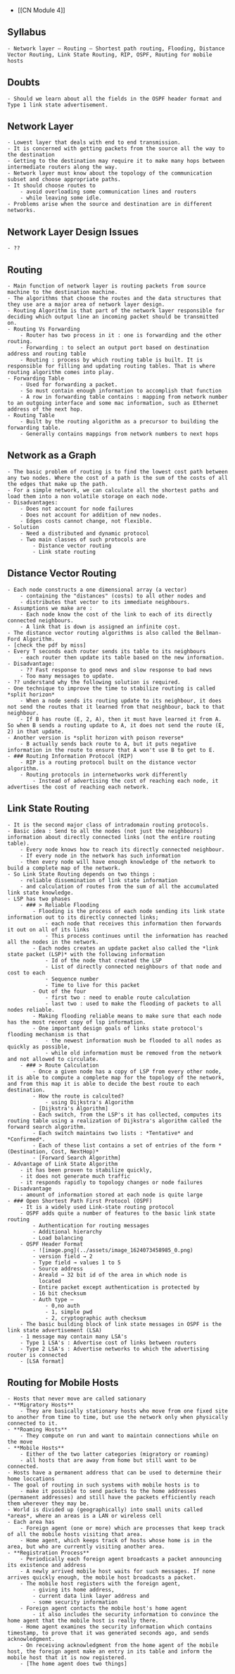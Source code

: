 - [[CN Module 4]]
## Syllabus
	- Network layer – Routing – Shortest path routing, Flooding, Distance Vector Routing, Link State Routing, RIP, OSPF, Routing for mobile hosts
## Doubts
	- Should we learn about all the fields in the OSPF header format and Type 1 link state advertisement.
## Network Layer
	- Lowest layer that deals with end to end transmission.
	- It is concerned with getting packets from the source all the way to the destination
	- Getting to the destination may require it to make many hops between intermediate routers along the way.
	- Network layer must know about the topology of the communication subset and choose appropriate paths.
	- It should choose routes to
		- avoid overloading some communication lines and routers
		- while leaving some idle.
	- Problems arise when the source and destination are in different networks.
## Network Layer Design Issues
	- ??
## Routing
	- Main function of network layer is routing packets from source machine to the destination machine.
	- The algorithms that choose the routes and the data structures that they use are a major area of network layer design.
	- Routing Algorithm is that part of the network layer responsible for deciding which output line an incoming packet should be transmitted on.
	- Routing Vs Forwarding
		- Router has two process in it : one is forwarding and the other routing.
		- Forwarding : to select an output port based on destination address and routing table
		- Routing : process by which routing table is built. It is responsible for filling and updating routing tables. That is where routing algorithm comes into play.
	- Forwarding Table
		- Used for forwarding a packet.
		- So must contain enough information to accomplish that function
		- A row in forwarding table contains : mapping from network number to an outgoing interface and some mac information, such as Ethernet address of the next hop.
	- Routing Table
		- Built by the routing algorithm as a precursor to building the forwarding table.
		- Generally contains mappings from network numbers to next hops
## Network as a Graph
	- The basic problem of routing is to find the lowest cost path between any two nodes. Where the cost of a path is the sum of the costs of all the edges that make up the path.
	- For a simple network, we can calculate all the shortest paths and load them into a non volatile storage on each node.
	- Disadvantages:
		- Does not account for node failures
		- Does not account for addition of new nodes.
		- Edges costs cannot change, not flexible.
	- Solution
		- Need a distributed and dynamic protocol
		- Two main classes of such protocols are
			- Distance vector routing
			- Link state routing
## Distance Vector Routing
	- Each node constructs a one dimensional array (a vector)
		- containing the "distances" (costs) to all other nodes and
		- distributes that vector to its immediate neighbours.
	- Assumptions we make are :
		- Each node know the cost of the link to each of its directly connected neighbours.
		- A link that is down is assigned an infinite cost.
	- The distance vector routing algorithms is also called the Bellman-Ford Algorithm.
	- [check the pdf by miss]
	- Every T seconds each router sends its table to its neighbours
		- each router then update its table based on the new information.
	- Disadvantage:
		- ?? Fast response to good news and slow response to bad news
		- Too many messages to update.
	- ?? understand why the following solution is required.
	- One technique to improve the time to stabilize routing is called *split horizon*
		- When a node sends its routing update to its neighbour, it does not send the routes that it learned from that neighbour, back to that neighbour.
		- If B has route (E, 2, A), then it must have learned it from A. So when B sends a routing update to A, it does not send the route (E, 2) in that update.
	- Another version is *split horizon with poison reverse*
		- B actually sends back route to A, but it puts negative information in the route to ensure that A won't use B to get to E.
	- ### Routing Information Protocol (RIP)
		- RIP is a routing protocol built on the distance vector algorithm.
		- Routing protocols in internetworks work differently
			- Instead of advertising the cost of reaching each node, it advertises the cost of reaching each network.
## Link State Routing
	- It is the second major class of intradomain routing protocols.
	- Basic idea : Send to all the nodes (not just the neighbours) information about directly connected links (not the entire routing table).
		- Every node knows how to reach its directly connected neighbour.
		- If every node in the network has such information
		- then every node will have enough knowledge of the network to build a complete map of the network.
	- So Link State Routing depends on two things :
		- reliable dissemination of link state information
		- and calculation of routes from the sum of all the accumulated link state knowledge.
	- LSP has two phases
		- ### > Reliable Flooding
			- Flooding is the process of each node sending its link state information out to its directly connected links;
				- each node that receives this information then forwards it out on all of its links
				- This process continues until the information has reached all the nodes in the network.
			- Each nodes creates an update packet also called the *link state packet (LSP)* with the following information
				- Id of the node that created the LSP
				- List of directly connected neighbours of that node and cost to each
				- Sequence number
				- Time to live for this packet
			- Out of the four
				- first two : need to enable route calculation
				- last two : used to make the flooding of packets to all nodes reliable.
			- Making flooding reliable means to make sure that each node has the most recent copy of lsp information.
			- One important design goals of links state protocol's flooding mechanism is that
				- the newest information mush be flooded to all nodes as quickly as possible,
				- while old information must be removed from the network and not allowed to circulate.
		- ### > Route Calculation
			- Once a given node has a copy of LSP from every other node, it is able to compute a complete map for the topology of the network, and from this map it is able to decide the best route to each destination.
			- How the route is calculted?
				- using Dijkstra's Algorithm
			- [Dijkstra's Algorithm]
			- Each switch, from the LSP's it has collected, computes its routing table using a realization of Dijkstra's algorithm called the forward search algorithm.
			- Each switch maintains two lists : *Tentative* and *Confirmed*.
			- Each of these list contains a set of entries of the form *(Destination, Cost, NextHop)*
			- [Forward Search Algorithm]
	- Advantage of Link State Algorithm
		- it has been proven to stabilize quickly,
		- it does not generate much traffic
		- it responds rapidly to topology changes or node failures
	- Disadvantage
		- amount of information stored at each node is quite large
	- ### Open Shortest Path First Protocol (OSPF)
		- It is a widely used Link-state routing protocol
		- OSPF adds quite a number of features to the basic link state routing
			- Authentication for routing messages
			- Additional hierarchy
			- Load balancing
		- OSPF Header Format
			- ![image.png](../assets/image_1624073458985_0.png)
			- version field → 2
			- Type field → values 1 to 5
			- Source address
			- Areald → 32 bit id of the area in which node is
			  located
			- Entire packet except authentication is protected by
			- 16 bit checksum
			- Auth type –
				- 0,no auth
				- 1, simple pwd
				- 2, cryptographic auth checksum
		- The basic building block of link state messages in OSPF is the link state advertisement (LSA)
		- 1 message may contain many LSA's
		- Type 1 LSA's : Advertise cost of links between routers
		- Type 2 LSA's : Advertise networks to which the advertising router is connected
		- [LSA format]
## Routing for Mobile Hosts
	- Hosts that never move are called sationary
	- **Migratory Hosts**
		- They are basically stationary hosts who move from one fixed site to another from time to time, but use the network only when physically connected to it.
	- **Roaming Hosts**
		- They compute on run and want to maintain connections while on the move
	- **Mobile Hosts**
		- Either of the two latter categories (migratory or roaming)
		- all hosts that are away from home but still want to be connected.
	- Hosts have a permanent address that can be used to determine their home loccations
	- The goal of routing in such systems with mobile hosts is to
		- make it possible to send packets to the home addresses (permanent addresses) and still have the packets efficiently reach them wherever they may be.
	- World is divided up (geographically) into small units called *areas*, where an areas is a LAN or wireless cell
	- Each area has
		- Foreign agent (one or more) which are processes that keep track of all the mobile hosts visiting that area.
		- Home agent, which keeps track of hosts whose home is in the area, but who are currently visiting another area.
	- **Registration Process**
		- Periodically each foreign agent broadcasts a packet announcing its existence and address
		- A newly arrived mobile host waits for such messages. If none arrives quickly enough, the mobile host broadcasts a packet.
		- The mobile host registers with the foreign agent,
			- giving its home address,
			- current data link layer address and
			- some security information
		- Foreign agent contacts the mobile host's home agent
			- it also includes the security information to convince the home agent that the mobile host is really there.
		- Home agent examines the security information which contains timestamp, to prove that it was generated seconds ago, and sends acknowledgment.
		- On receiving acknowledgment from the home agent of the mobile host, the foreign agent make an entry in its table and inform the mobile host that it is now registered.
		- [The home agent does two things]